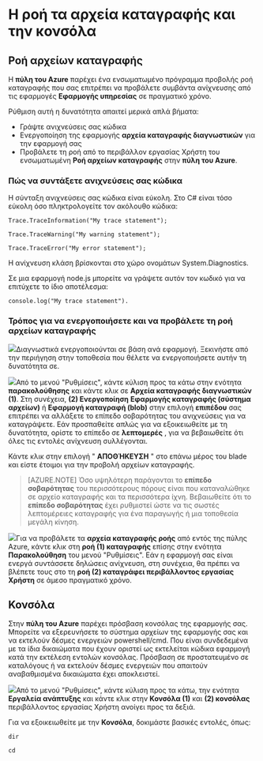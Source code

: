 <properties 
    pageTitle="Η ροή κονσόλα και αρχείων καταγραφής" 
    description="Επισκόπηση κονσόλας και ροής αρχείων καταγραφής" 
    authors="btardif" 
    manager="wpickett" 
    editor="" 
    services="app-service\web" 
    documentationCenter=""/>

<tags 
    ms.service="app-service-web" 
    ms.workload="web" 
    ms.tgt_pltfrm="na" 
    ms.devlang="multiple" 
    ms.topic="article" 
    ms.date="10/12/2016" 
    ms.author="byvinyal"/>

# <a name="streaming-logs-and-the-console"></a>Η ροή τα αρχεία καταγραφής και την κονσόλα

## <a name="streaming-logs"></a>Ροή αρχείων καταγραφής

Η **πύλη του Azure** παρέχει ένα ενσωματωμένο πρόγραμμα προβολής ροή καταγραφής που σας επιτρέπει να προβάλετε συμβάντα ανίχνευσης από τις εφαρμογές **Εφαρμογής υπηρεσίας** σε πραγματικό χρόνο.  

Ρύθμιση αυτή η δυνατότητα απαιτεί μερικά απλά βήματα:

- Γράψτε ανιχνεύσεις σας κώδικα
- Ενεργοποίηση της εφαρμογής **αρχεία καταγραφής διαγνωστικών** για την εφαρμογή σας
- Προβάλετε τη ροή από το περιβάλλον εργασίας Χρήστη του ενσωματωμένη **Ροή αρχείων καταγραφής** στην **πύλη του Azure**.

### <a name="how-to-write-traces-in-your-code"></a>Πώς να συντάξετε ανιχνεύσεις σας κώδικα ###

Η σύνταξη ανιχνεύσεις σας κώδικα είναι εύκολη.  Στο C# είναι τόσο εύκολη όσο πληκτρολογείτε τον ακόλουθο κώδικα:

`````````````````````````
Trace.TraceInformation("My trace statement");
`````````````````````````

`````````````````````````
Trace.TraceWarning("My warning statement");
`````````````````````````

`````````````````````````
Trace.TraceError("My error statement");
`````````````````````````

Η ανίχνευση κλάση βρίσκονται στο χώρο ονομάτων System.Diagnostics.

Σε μια εφαρμογή node.js μπορείτε να γράψετε αυτόν τον κωδικό για να επιτύχετε το ίδιο αποτέλεσμα:

`````````````````````````
console.log("My trace statement").
`````````````````````````

### <a name="how-to-enable-and-view-the-streaming-logs"></a>Τρόπος για να ενεργοποιήσετε και να προβάλετε τη ροή αρχείων καταγραφής
![][BrowseSitesScreenshot]Διαγνωστικά ενεργοποιούνται σε βάση ανά εφαρμογή. Ξεκινήστε από την περιήγηση στην τοποθεσία που θέλετε να ενεργοποιήσετε αυτήν τη δυνατότητα σε.  
  
![][DiagnosticsLogs]Από το μενού "Ρυθμίσεις", κάντε κύλιση προς τα κάτω στην ενότητα **παρακολούθησης** και κάντε κλικ σε **Αρχεία καταγραφής διαγνωστικών (1)**. Στη συνέχεια, **(2) Ενεργοποίηση** **Εφαρμογής καταγραφής (σύστημα αρχείων)** ή **Εφαρμογή καταγραφή (blob)** στην επιλογή **επιπέδου** σας επιτρέπει να αλλάξετε το επίπεδο σοβαρότητας του ανιχνεύσεις για να καταγράψετε. Εάν προσπαθείτε απλώς για να εξοικειωθείτε με τη δυνατότητα, ορίστε το επίπεδο σε **λεπτομερές** , για να βεβαιωθείτε ότι όλες τις εντολές ανίχνευση συλλέγονται.

Κάντε κλικ στην επιλογή " **ΑΠΟΘΉΚΕΥΣΗ** " στο επάνω μέρος του blade και είστε έτοιμοι για την προβολή αρχείων καταγραφής.

>[AZURE.NOTE] Όσο υψηλότερη παράγονται το **επίπεδο σοβαρότητας** του περισσότερους πόρους είναι που καταναλώθηκε σε αρχείο καταγραφής και τα περισσότερα ίχνη. Βεβαιωθείτε ότι το **επίπεδο σοβαρότητας** έχει ρυθμιστεί ώστε να τις σωστές λεπτομέρειες καταγραφής για ένα παραγωγής ή μια τοποθεσία μεγάλη κίνηση. 

![][StreamingLogsScreenshot]Για να προβάλετε τα **αρχεία καταγραφής ροής** από εντός της πύλης Azure, κάντε κλικ στη **ροή (1) καταγραφής** επίσης στην ενότητα **Παρακολούθηση** του μενού "Ρυθμίσεις". Εάν η εφαρμογή σας είναι ενεργά συντάσσετε δηλώσεις ανίχνευση, στη συνέχεια, θα πρέπει να βλέπετε τους στο τη **ροή (2) καταγράφει περιβάλλοντος εργασίας Χρήστη** σε άμεσο πραγματικό χρόνο.

## <a name="console"></a>Κονσόλα
Στην **πύλη του Azure** παρέχει πρόσβαση κονσόλας της εφαρμογής σας. Μπορείτε να εξερευνήσετε το σύστημα αρχείων της εφαρμογής σας και να εκτελούν δέσμες ενεργειών powershell/cmd. Που είναι συνδεδεμένα με τα ίδια δικαιώματα που έχουν οριστεί ως εκτελείται κώδικα εφαρμογή κατά την εκτέλεση εντολών κονσόλας. Πρόσβαση σε προστατευμένο σε καταλόγους ή να εκτελούν δέσμες ενεργειών που απαιτούν αναβαθμισμένα δικαιώματα έχει αποκλειστεί.  

![][ConsoleScreenshot]Από το μενού "Ρυθμίσεις", κάντε κύλιση προς τα κάτω, την ενότητα **Εργαλεία ανάπτυξης** και κάντε κλικ στην **Κονσόλα (1)** και **(2) κονσόλας** περιβάλλοντος εργασίας Χρήστη ανοίγει προς τα δεξιά.

Για να εξοικειωθείτε με την **Κονσόλα**, δοκιμάστε βασικές εντολές, όπως:

`````````````````````````
dir
`````````````````````````

`````````````````````````
cd
`````````````````````````

<!-- Images. -->
[DiagnosticsLogs]: ./media/web-sites-streaming-logs-and-console/diagnostic-logs.png
[BrowseSitesScreenshot]: ./media/web-sites-streaming-logs-and-console/browse-sites.png
[StreamingLogsScreenshot]: ./media/web-sites-streaming-logs-and-console/streaming-logs.png
[ConsoleScreenshot]: ./media/web-sites-streaming-logs-and-console/console.png
